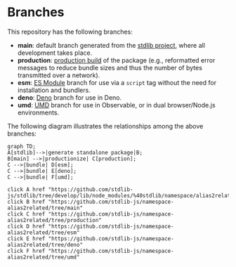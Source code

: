 <!--

@license Apache-2.0

Copyright (c) 2022 The Stdlib Authors.

Licensed under the Apache License, Version 2.0 (the "License");
you may not use this file except in compliance with the License.
You may obtain a copy of the License at

    http://www.apache.org/licenses/LICENSE-2.0

Unless required by applicable law or agreed to in writing, software
distributed under the License is distributed on an "AS IS" BASIS,
WITHOUT WARRANTIES OR CONDITIONS OF ANY KIND, either express or implied.
See the License for the specific language governing permissions and
limitations under the License.

-->

# Branches

This repository has the following branches:

-   **main**: default branch generated from the [stdlib project][stdlib-url], where all development takes place.
-   **production**: [production build][production-url] of the package (e.g., reformatted error messages to reduce bundle sizes and thus the number of bytes transmitted over a network).
-   **esm**: [ES Module][esm-url] branch for use via a `script` tag without the need for installation and bundlers.
-   **deno**: [Deno][deno-url] branch for use in Deno.
-   **umd**: [UMD][umd-url] branch for use in Observable, or in dual browser/Node.js environments.

The following diagram illustrates the relationships among the above branches:

```mermaid
graph TD;
A[stdlib]-->|generate standalone package|B;
B[main] -->|productionize| C[production];
C -->|bundle| D[esm];
C -->|bundle| E[deno];
C -->|bundle| F[umd];

click A href "https://github.com/stdlib-js/stdlib/tree/develop/lib/node_modules/%40stdlib/namespace/alias2related"
click B href "https://github.com/stdlib-js/namespace-alias2related/tree/main"
click C href "https://github.com/stdlib-js/namespace-alias2related/tree/production"
click D href "https://github.com/stdlib-js/namespace-alias2related/tree/esm"
click E href "https://github.com/stdlib-js/namespace-alias2related/tree/deno"
click F href "https://github.com/stdlib-js/namespace-alias2related/tree/umd"
```

[stdlib-url]: https://github.com/stdlib-js/stdlib/tree/develop/lib/node_modules/%40stdlib/namespace/alias2related
[production-url]: https://github.com/stdlib-js/namespace-alias2related/tree/production
[deno-url]: https://github.com/stdlib-js/namespace-alias2related/tree/deno
[umd-url]: https://github.com/stdlib-js/namespace-alias2related/tree/umd
[esm-url]: https://github.com/stdlib-js/namespace-alias2related/tree/esm